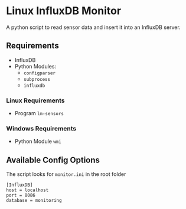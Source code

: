 # Linux InfluxDB Monitor
A python script to read sensor data and insert it into an InfluxDB server.

## Requirements
- InfluxDB
- Python Modules:
  - `configparser`
  - `subprocess`
  - `influxdb`
### Linux Requirements
- Program `lm-sensors`
### Windows Requirements
- Python Module `wmi`

## Available Config Options
The script looks for `monitor.ini` in the root folder
```
[InfluxDB]
host = localhost
port = 8086
database = monitoring
```
